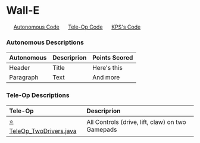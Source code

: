 # Wall-E

&nbsp;&nbsp;&nbsp;&nbsp;&nbsp;[Autonomous Code](https://github.com/sisters-of-the-motherboard-7444/PowerPlay-2023/tree/main/TeamCode/src/main/java/org/firstinspires/ftc/teamcode/Auto)
&nbsp;&nbsp;&nbsp;&nbsp;&nbsp;[Tele-Op Code](https://github.com/sisters-of-the-motherboard-7444/PowerPlay-2023/tree/main/TeamCode/src/main/java/org/firstinspires/ftc/teamcode/TeleOp)
&nbsp;&nbsp;&nbsp;&nbsp;&nbsp;[KPS's Code](https://github.com/sisters-of-the-motherboard-7444/PowerPlay-2023/tree/main/TeamCode/src/main/java/org/firstinspires/ftc/teamcode/KPS)


### Autonomous Descriptions

| Autonomous | Descriprion | Points Scored |
| :---        | :---  | :--- |
| Header      | Title       | Here's this   |
| Paragraph   | Text        | And more      |

### Tele-Op Descriptions

| Tele-Op | Descriprion | 
| :--- | :--- | 
| [⭐ TeleOp_TwoDrivers.java](https://github.com/sisters-of-the-motherboard-7444/PowerPlay-2023/blob/main/TeamCode/src/main/java/org/firstinspires/ftc/teamcode/TeleOp/%E2%AD%90%20TeleOp_TwoDrivers.java) | All Controls (drive, lift, claw) on two Gamepads |
